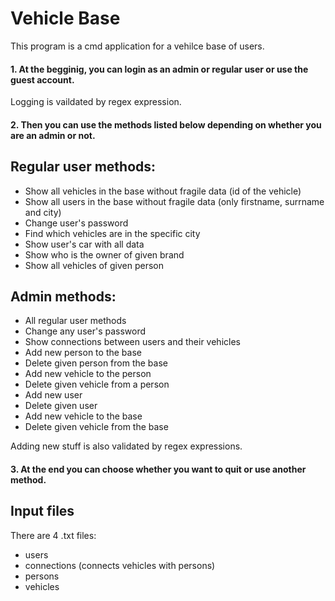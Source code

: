 # Vehicle Base

This program is a cmd application for a vehilce base of users.

#### 1. At the begginig, you can login as an admin or regular user or use the guest account.

Logging is vaildated by regex expression.

#### 2. Then you can use the methods listed below depending on whether you are an admin or not.

## **Regular user methods:**
- Show all vehicles in the base without fragile data (id of the vehicle)
- Show all users in the base without fragile data (only firstname, surrname and city)
- Change user's password
- Find which vehicles are in the specific city
- Show user's car with all data
- Show who is the owner of given brand
- Show all vehicles of given person

## **Admin methods:**
- All regular user methods
- Change any user's password
- Show connections between users and their vehicles
- Add new person to the base 
- Delete given person from the base
- Add new vehicle to the person
- Delete given vehicle from a person
- Add new user
- Delete given user
- Add new vehicle to the base
- Delete given vehicle from the base

Adding new stuff is also validated by regex expressions. 

#### 3. At the end you can choose whether you want to quit or use another method.

## Input files
There are 4 .txt files:
- users 
- connections (connects vehicles with persons)
- persons
- vehicles

